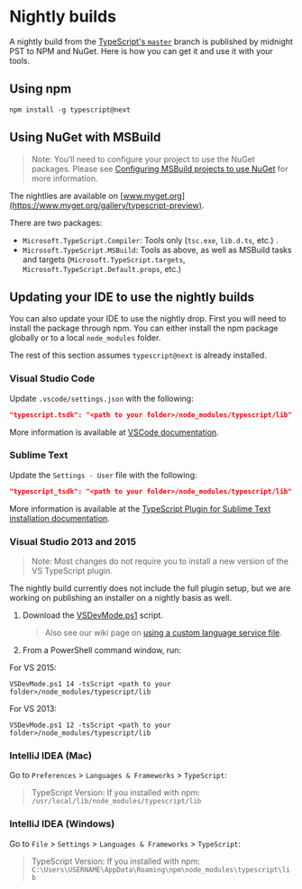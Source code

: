 # Nightly builds 

A nightly build from the [TypeScript's `master`](https://github.com/Microsoft/TypeScript/tree/master) branch is published by midnight PST to NPM and NuGet.
Here is how you can get it and use it with your tools.

## Using npm

```shell
npm install -g typescript@next
```

## Using NuGet with MSBuild

> Note: You'll need to configure your project to use the NuGet packages.
Please see [Configuring MSBuild projects to use NuGet](https://github.com/Microsoft/TypeScript/wiki/Configuring-MSBuild-projects-to-use-NuGet) for more information.

The nightlies are available on [www.myget.org](https://www.myget.org/gallery/typescript-preview).

There are two packages:

* `Microsoft.TypeScript.Compiler`: Tools only (`tsc.exe`, `lib.d.ts`, etc.) .
* `Microsoft.TypeScript.MSBuild`: Tools as above, as well as MSBuild tasks and targets (`Microsoft.TypeScript.targets`, `Microsoft.TypeScript.Default.props`, etc.)

## Updating your IDE to use the nightly builds

You can also update your IDE to use the nightly drop.
First you will need to install the package through npm.
You can either install the npm package globally or to a local `node_modules` folder.

The rest of this section assumes `typescript@next` is already installed.

### Visual Studio Code

Update `.vscode/settings.json` with the following:

```json
"typescript.tsdk": "<path to your folder>/node_modules/typescript/lib"
```

More information is available at [VSCode documentation](https://code.visualstudio.com/Docs/languages/typescript#_using-newer-typescript-versions).

### Sublime Text

Update the `Settings - User` file with the following:

```json
"typescript_tsdk": "<path to your folder>/node_modules/typescript/lib"
```

More information is available at the [TypeScript Plugin for Sublime Text installation documentation](https://github.com/Microsoft/TypeScript-Sublime-Plugin#installation).

### Visual Studio 2013 and 2015

> Note: Most changes do not require you to install a new version of the VS TypeScript plugin.

The nightly build currently does not include the full plugin setup, but we are working on publishing an installer on a nightly basis as well.

1. Download the [VSDevMode.ps1](https://github.com/Microsoft/TypeScript/blob/master/scripts/VSDevMode.ps1) script.

   > Also see our wiki page on [using a custom language service file](https://github.com/Microsoft/TypeScript/wiki/Dev-Mode-in-Visual-Studio#using-a-custom-language-service-file).

2. From a PowerShell command window, run:

  For VS 2015:

  ```posh
  VSDevMode.ps1 14 -tsScript <path to your folder>/node_modules/typescript/lib
  ```

  For VS 2013:

  ```posh
  VSDevMode.ps1 12 -tsScript <path to your folder>/node_modules/typescript/lib
  ```

### IntelliJ IDEA (Mac)

Go to `Preferences` > `Languages & Frameworks` > `TypeScript`:
 > TypeScript Version: If you installed with npm: `/usr/local/lib/node_modules/typescript/lib`

### IntelliJ IDEA (Windows)

Go to `File` > `Settings` > `Languages & Frameworks` > `TypeScript`:
 > TypeScript Version: If you installed with npm: `C:\Users\USERNAME\AppData\Roaming\npm\node_modules\typescript\lib`
